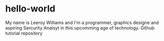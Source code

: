 # hello-world
My name is Leeroy Williams and I'm a programmer, graphics designe and aspiring Sercurity Analsyt in this upcomming age of technology.
Github tutorial repository
